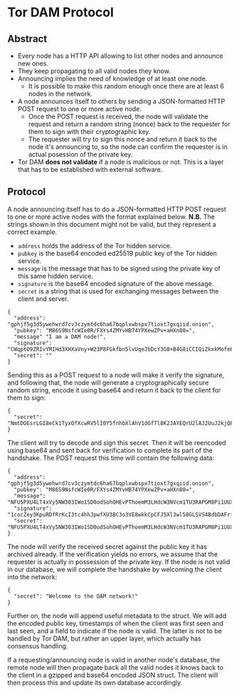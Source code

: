 Tor DAM Protocol
================

Abstract
--------

* Every node has a HTTP API allowing to list other nodes and announce
  new ones.
* They keep propagating to all valid nodes they know.
* Announcing implies the need of knowledge of at least one node.
  * It is possible to make this random enough once there are at least 6
    nodes in the network.
* A node announces itself to others by sending a JSON-formatted HTTP
  POST request to one or more active node.
  * Once the POST request is received, the node will validate the
    request and return a random string (nonce) back to the requester for
    them to sign with their cryptographic key.
  * The requester will try to sign this nonce and return it back to the
    node it's announcing to, so the node can confirm the requester is in
    actual posession of the private key.
* Tor DAM **does not validate** if a node is malicious or not. This is a
  layer that has to be established with external software.


Protocol
--------

A node announcing itself has to do a JSON-formatted HTTP POST request to
one or more active nodes with the format explained below. **N.B.** The
strings shown in this document might not be valid, but they represent a
correct example.

* `address` holds the address of the Tor hidden service.
* `pubkey` is the base64 encoded ed25519 public key of the Tor hidden
  service.
* `message` is the message that has to be signed using the private key
  of this same hidden service.
* `signature` is the base64 encoded signature of the above message.
* `secret` is a string that is used for exchanging messages between the
  client and server.


```
{
  "address": "gphjf5g3d5ywehwrd7cv3czymtdc6ha67bqplxwbspx7tioxt7gxqiid.onion",
  "pubkey": "M86S9NsfcWIe0R/FXYs4ZMYvHB74YPXewZPv+aHXn80=",
  "message" "I am a DAM node!",
  "signature": "CWqptO9ZRIvYMIHd3XHXaVny+W23P8FGkfbn5lvUqeJbDcY3G8+B4G8iCCIQiZkxkMofe6RbstHn3L1x88c3AA==",
  "secret": ""
}
```

Sending this as a POST request to a node will make it verify the
signature, and following that, the node will generate a
cryptographically secure random string, encode it using base64 and
return it back to the client for them to sign:


```
{
  "secret": "NmtDOEsrLGI8eCk1TyxOfXcwRV5lI0Y5fnhbXlAhV1dGfTl8K2JAYEQrU2lAJ2UuJ2kjQF15Q30+SWVXTkFnXw=="
}
```

The client will try to decode and sign this secret. Then it will be
reencoded using base64 and sent back for verification to complete its
part of the handshake. The POST request this time will contain the
following data:


```
{
  "address": "gphjf5g3d5ywehwrd7cv3czymtdc6ha67bqplxwbspx7tioxt7gxqiid.onion",
  "pubkey": "M86S9NsfcWIe0R/FXYs4ZMYvHB74YPXewZPv+aHXn80=",
  "message": "NFU5PXU4LT4xVy5NW303IWo1SD0odSohOHEvPThoemM3LHdcW3NVcm1TU3RAPGM8Pi1UUXpKIipWWnlTUk5kIg==",
  "signature": "1cocZey3KpuRDfRrKcI3tc4hhJpwfXU3BC3o3VE8wkkCpCFJ5Xl3wl58GLSVS4BdbDAFrf+KFpjtDLhOuSMYAw==",
  "secret": "NFU5PXU4LT4xVy5NW303IWo1SD0odSohOHEvPThoemM3LHdcW3NVcm1TU3RAPGM8Pi1UUXpKIipWWnlTUk5kIg=="
}
```


The node will verify the received secret against the public key it has
archived already. If the verification yields no errors, we assume that
the requester is actually in possession of the private key. If the node
is not valid in our database, we will complete the handshake by
welcoming the client into the network:

```
{
  "secret": "Welcome to the DAM network!"
}
```


Further on, the node will append useful metadata to the struct. We will
add the encoded public key, timestamps of when the client was first seen
and last seen, and a field to indicate if the node is valid. The latter
is not to be handled by Tor DAM, but rather an upper layer, which
actually has consensus handling.

If a requesting/announcing node is valid in another node's database, the
remote node will then propagate back all the valid nodes it knows back
to the client in a gzipped and base64 encoded JSON struct. The client
will then process this and update its own database accordingly.
